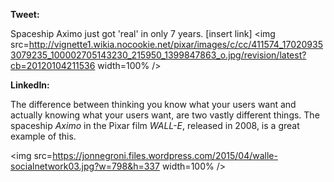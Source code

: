 **Tweet:**

Spaceship Aximo just got 'real' in only 7 years. [insert link]
<img src=http://vignette1.wikia.nocookie.net/pixar/images/c/cc/411574_170209353079235_100002705143230_215950_1399847863_o.jpg/revision/latest?cb=20120104211536 width=100% />

**LinkedIn:**

The difference between thinking you know what your users want and actually knowing what your users want, are two vastly different things. The spaceship *Aximo* in the Pixar film *WALL-E*, released in 2008, is a great example of this.

<img src=https://jonnegroni.files.wordpress.com/2015/04/walle-socialnetwork03.jpg?w=798&h=337 width=100% />

